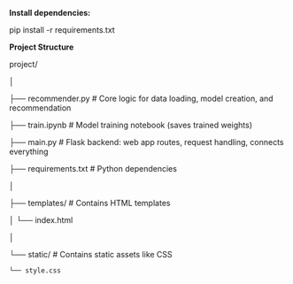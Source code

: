 **Install dependencies:**

pip install -r requirements.txt

**Project Structure**

project/

│

├── recommender.py                                  # Core logic for data loading, model creation, and recommendation

├── train.ipynb                                     # Model training notebook (saves trained weights)

├── main.py                                         # Flask backend: web app routes, request handling, connects everything

├── requirements.txt                                # Python dependencies

│

├── templates/                                     # Contains HTML templates

│   └── index.html

│

└── static/                                       # Contains static assets like CSS

    └── style.css
